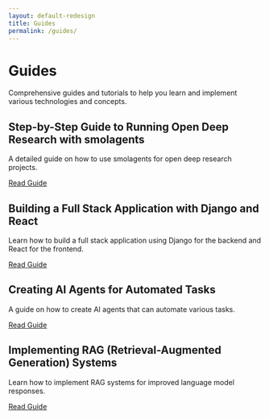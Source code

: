 ```yaml
---
layout: default-redesign
title: Guides
permalink: /guides/
---
```


# Guides

Comprehensive guides and tutorials to help you learn and implement various technologies and concepts.

## Step-by-Step Guide to Running Open Deep Research with smolagents

A detailed guide on how to use smolagents for open deep research projects.

[Read Guide](/2025/02/05/Ollama-Smolagents-Open-Deep-Research.html)

## Building a Full Stack Application with Django and React

Learn how to build a full stack application using Django for the backend and React for the frontend.

[Read Guide](/2024/10/18/Building-a-full-stack-application-with-django-and-react.html)

## Creating AI Agents for Automated Tasks

A guide on how to create AI agents that can automate various tasks.

[Read Guide](/2024/10/30/Creating-AI-Agents.html)

## Implementing RAG (Retrieval-Augmented Generation) Systems

Learn how to implement RAG systems for improved language model responses.

[Read Guide](/2024/12/01/Basic-RAG.html)
